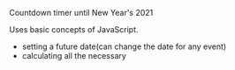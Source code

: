 Countdown timer until New Year's 2021

Uses basic concepts of JavaScript.

- setting a future date(can change the date for any event)
- calculating all the necessary
